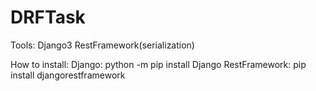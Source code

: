 # DRFTask

Tools:
Django3
RestFramework(serialization)

How to install:
Django: python -m pip install Django
RestFramework: pip install djangorestframework

